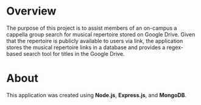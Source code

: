 # Overview

The purpose of this project is to assist members of an on-campus a cappella group search for musical repertoire stored on Google Drive. Given that the repertoire is publicly available to users via link, the application stores the musical repertoire links in a database and provides a regex-based search tool for titles in the Google Drive.

# About

This application was created using **Node.js**, **Express.js**, and **MongoDB**.